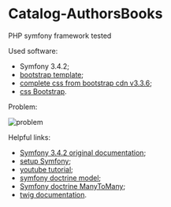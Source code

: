 # Catalog-AuthorsBooks
PHP symfony framework tested

Used software:
- Symfony 3.4.2;
- [bootstrap template](https://getbootstrap.com/docs/3.3/examples/starter-template/);
- [complete css from bootstrap cdn v3.3.6](https://www.bootstrapcdn.com/);
- [css Bootstrap](http://getbootstrap.com/docs/3.3/css/).

Problem:

![problem](https://github.com/fedy95/Catalog-AuthorsBooks/blob/master/_UML-Diagrams/UseCase%20(detailed).jpg)

Helpful links:
- [Symfony 3.4.2 original documentation](https://symfony.com/doc/3.4/index.html);
- [setup Symfony](https://symfony.com/doc/3.4/setup.html);
- [youtube tutorial](https://www.youtube.com/watch?v=HchMW8EhWPU);
- [symfony doctrine model](https://symfony.com/doc/3.4/doctrine.html);
- [Symfony doctrine ManyToMany](https://habrahabr.ru/post/334446);
- [twig documentation](https://twig.symfony.com/doc/2.x/).
